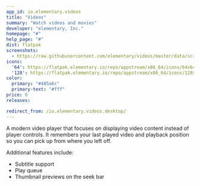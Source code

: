 ```yaml
---
app_id: io.elementary.videos
title: "Videos"
summary: "Watch videos and movies"
developer: "elementary, Inc."
homepage: "#"
help_page: "#"
dist: flatpak
screenshots:
  - https://raw.githubusercontent.com/elementary/videos/master/data/screenshot.png
icons:
  '64': https://flatpak.elementary.io/repo/appstream/x86_64/icons/64x64/io.elementary.videos.png
  '128': https://flatpak.elementary.io/repo/appstream/x86_64/icons/128x128/io.elementary.videos.png
color:
  primary: "#485a6c"
  primary-text: "#fff"
price: 0
releases:

redirect_from: /io.elementary.videos.desktop/
---
```


<p>A modern video player that focuses on displaying video content instead of player controls. It remembers your last played video and playback position so you can pick up from where you left off.</p>
<p>Additional features include:</p>
<ul>
<li>Subtitle support</li>
<li>Play queue</li>
<li>Thumbnail previews on the seek bar</li>
</ul>